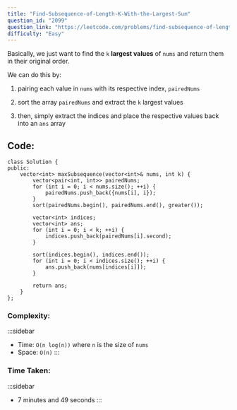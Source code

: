```yaml
---
title: "Find-Subsequence-of-Length-K-With-the-Largest-Sum"
question_id: "2099"
question_link: "https://leetcode.com/problems/find-subsequence-of-length-k-with-the-largest-sum/"
difficulty: "Easy"
---
```


Basically, we just want to find the `k` **largest values** of `nums` and return them in their original order.

We can do this by:

1. pairing each value in `nums` with its respective index, `pairedNums`

2. sort the array `pairedNums` and extract the `k` largest values

3. then, simply extract the indices and place the respective values back into an `ans` array

## Code<span>:</span>

```{.cpp}
class Solution {
public:
    vector<int> maxSubsequence(vector<int>& nums, int k) {
        vector<pair<int, int>> pairedNums;
        for (int i = 0; i < nums.size(); ++i) {
            pairedNums.push_back({nums[i], i});
        }
        sort(pairedNums.begin(), pairedNums.end(), greater());

        vector<int> indices;
        vector<int> ans;
        for (int i = 0; i < k; ++i) {
            indices.push_back(pairedNums[i].second);
        }
        
        sort(indices.begin(), indices.end());
        for (int i = 0; i < indices.size(); ++i) {
            ans.push_back(nums[indices[i]]);
        }

        return ans;
    }
};
```

### Complexity<span>:</span>

:::sidebar
- Time: `O(n log(n))` where `n` is the size of `nums`
- Space: `O(n)` 
:::

### Time Taken<span>:</span>

:::sidebar
- 7 minutes and 49 seconds
:::
